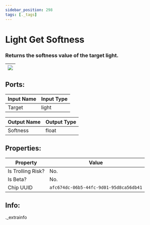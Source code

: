 ```yaml
---
sidebar_position: 298
tags: [._tags]
---
```


# Light Get Softness


### Returns the softness value of the target light.

| ![](https://images-ext-2.discordapp.net/external/MPmIaQzlEPmgGWlgi-WxBBXt0Bjv_zWPkg1y1f_sy3s/https/www.recroomcircuits.com/image/circuit/absolute-value?width=206&height=108) |
|-----|

## Ports:

| Input Name | Input Type |
|-----------|-----------|
| Target | light |

| Output Name | Output Type |
|-----------|-----------|
| Softness | float |

## Properties:

| Property  | Value |
|-------------------|-----------|
| Is Trolling Risk? | No. |
| Is Beta? | No. |
| Chip UUID | `afc674dc-06b5-44fc-9d01-95d8ca56db41` |

## Info:
._extrainfo